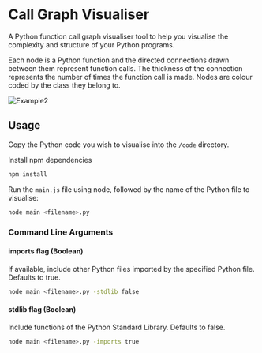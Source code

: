 # Call Graph Visualiser

A Python function call graph visualiser tool to help you visualise the complexity and structure of your Python programs.

Each node is a Python function and the directed connections drawn between them represent function calls. The thickness of the connection represents the number of times the function call is made. Nodes are colour coded by the class they belong to.

![Example2](https://user-images.githubusercontent.com/41476809/139538596-ed31f372-2c31-4e9a-9bb1-871411bb8a8a.png)

## Usage

Copy the Python code you wish to visualise into the <code>/code</code> directory.

Install npm dependencies

```bash
npm install
```

Run the <code>main.js</code> file using node, followed by the name of the Python file to visualise:

```bash
node main <filename>.py
```

### Command Line Arguments

#### imports flag (Boolean)
If available, include other Python files imported by the specified Python file. Defaults to true.

```bash
node main <filename>.py -stdlib false
```

#### stdlib flag (Boolean)
Include functions of the Python Standard Library. Defaults to false.

```bash
node main <filename>.py -imports true
```
